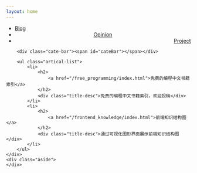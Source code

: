 ```yaml
---
layout: home
---
```


<div class="index-content project">
    <div class="section">
        <ul class="artical-cate">
            <li><a href="/"><span>Blog</span></a></li>
            <li style="text-align:center"><a href="/opinion"><span>Opinion</span></a></li>
            <li class="on" style="text-align:right"><a href="/project"><span>Project</span></a></li>
        </ul>

        <div class="cate-bar"><span id="cateBar"></span></div>

        <ul class="artical-list">
            <li>
                <h2>
                    <a href="/free_programming/index.html">免费的编程中文书籍索引</a>
                </h2>
                <div class="title-desc">免费的编程中文书籍索引，欢迎投稿</div>
            </li>
            <li>
                <h2>
                    <a href="/frontend_knowledge/index.html">前端知识结构图</a>
                </h2>
                <div class="title-desc">通过可视化图形界面展示前端知识结构图</div>
            </li>
        </ul>
    </div>
    <div class="aside">
    </div>
</div>
